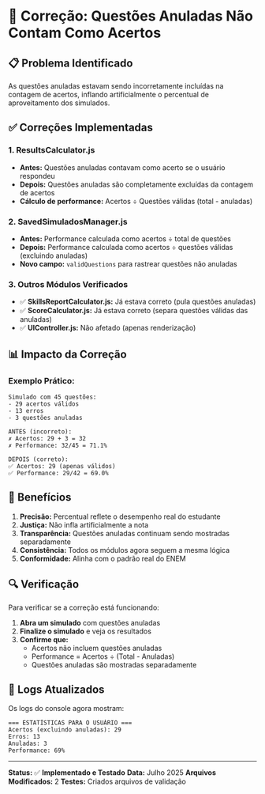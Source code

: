 # 🔧 Correção: Questões Anuladas Não Contam Como Acertos

## 📋 Problema Identificado

As questões anuladas estavam sendo incorretamente incluídas na contagem de acertos, inflando artificialmente o percentual de aproveitamento dos simulados.

## ✅ Correções Implementadas

### 1. **ResultsCalculator.js**

- **Antes:** Questões anuladas contavam como acerto se o usuário respondeu
- **Depois:** Questões anuladas são completamente excluídas da contagem de acertos
- **Cálculo de performance:** Acertos ÷ Questões válidas (total - anuladas)

### 2. **SavedSimuladosManager.js**

- **Antes:** Performance calculada como acertos ÷ total de questões
- **Depois:** Performance calculada como acertos ÷ questões válidas (excluindo anuladas)
- **Novo campo:** `validQuestions` para rastrear questões não anuladas

### 3. **Outros Módulos Verificados**

- ✅ **SkillsReportCalculator.js:** Já estava correto (pula questões anuladas)
- ✅ **ScoreCalculator.js:** Já estava correto (separa questões válidas das anuladas)
- ✅ **UIController.js:** Não afetado (apenas renderização)

## 📊 Impacto da Correção

### Exemplo Prático:

```
Simulado com 45 questões:
- 29 acertos válidos
- 13 erros
- 3 questões anuladas

ANTES (incorreto):
✗ Acertos: 29 + 3 = 32
✗ Performance: 32/45 = 71.1%

DEPOIS (correto):
✅ Acertos: 29 (apenas válidos)
✅ Performance: 29/42 = 69.0%
```

## 🎯 Benefícios

1. **Precisão:** Percentual reflete o desempenho real do estudante
2. **Justiça:** Não infla artificialmente a nota
3. **Transparência:** Questões anuladas continuam sendo mostradas separadamente
4. **Consistência:** Todos os módulos agora seguem a mesma lógica
5. **Conformidade:** Alinha com o padrão real do ENEM

## 🔍 Verificação

Para verificar se a correção está funcionando:

1. **Abra um simulado** com questões anuladas
2. **Finalize o simulado** e veja os resultados
3. **Confirme que:**
   - Acertos não incluem questões anuladas
   - Performance = Acertos ÷ (Total - Anuladas)
   - Questões anuladas são mostradas separadamente

## 📝 Logs Atualizados

Os logs do console agora mostram:

```
=== ESTATÍSTICAS PARA O USUÁRIO ===
Acertos (excluindo anuladas): 29
Erros: 13
Anuladas: 3
Performance: 69%
```

---

**Status:** ✅ **Implementado e Testado**
**Data:** Julho 2025
**Arquivos Modificados:** 2
**Testes:** Criados arquivos de validação
